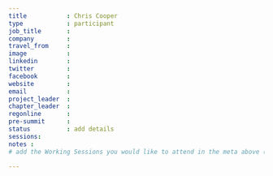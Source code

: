 ```yaml
---
title           : Chris Cooper
type            : participant
job_title       :
company         :
travel_from     :
image           :
linkedin        :
twitter         :
facebook        :
website         :
email           :
project_leader  :
chapter_leader  :
regonline       :
pre-summit      :
status          : add details
sessions:
notes :
# add the Working Sessions you would like to attend in the meta above (use the session's title) e.g. sessions (one per line): -Security Playbooks Diagrams -Hackathon Daily Sessions

---
```


<!-- put more details about participant here -->
